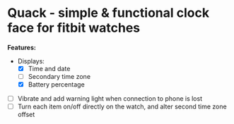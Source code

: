 # Quack - simple & functional clock face for fitbit watches

**Features:**
* Displays:
    * [x] Time and date
    * [ ] Secondary time zone
    * [x] Battery percentage
* [ ] Vibrate and add warning light when connection to phone is lost
* [ ] Turn each item on/off directly on the watch, and alter second time zone
offset
